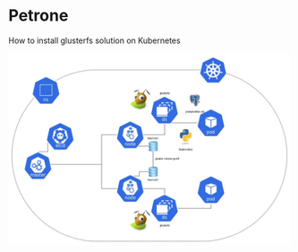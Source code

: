 # Petrone
How to install glusterfs solution on Kubernetes

![k8s-gluster](screenshot/glusterfs-postgresql.jpg)

